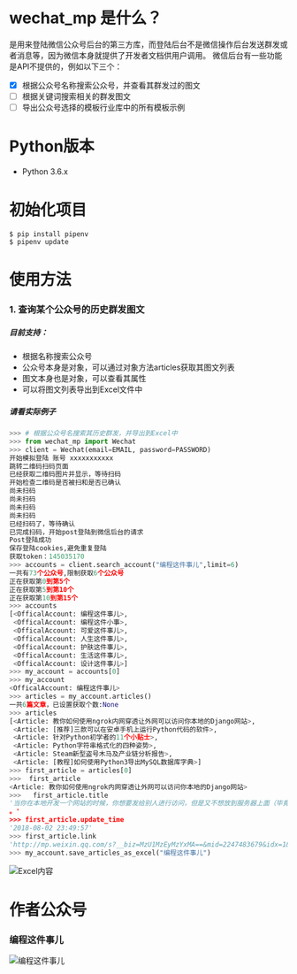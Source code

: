 # wechat_mp 是什么？
是用来登陆微信公众号后台的第三方库，而登陆后台不是微信操作后台发送群发或者消息等，因为微信本身就提供了开发者文档供用户调用。
微信后台有一些功能是API不提供的，例如以下三个：
- [x] 根据公众号名称搜索公众号，并查看其群发过的图文
- [ ] 根据关键词搜索相关的群发图文
- [ ] 导出公众号选择的模板行业库中的所有模板示例

# Python版本
- Python 3.6.x

# 初始化项目
```
$ pip install pipenv
$ pipenv update
```

# 使用方法
### 1. 查询某个公众号的历史群发图文
##### 目前支持：
- 根据名称搜索公众号
- 公众号本身是对象，可以通过对象方法articles获取其图文列表
- 图文本身也是对象，可以查看其属性
- 可以将图文列表导出到Excel文件中

##### 请看实际例子
```python
>>> # 根据公众号名搜索其历史群发，并导出到Excel中
>>> from wechat_mp import Wechat
>>> client = Wechat(email=EMAIL, password=PASSWORD)
开始模拟登陆 账号 xxxxxxxxxxx
跳转二维码扫码页面                
已经获取二维码图片并显示，等待扫码        
开始检查二维码是否被扫和是否已确认        
尚未扫码                     
尚未扫码                     
尚未扫码                     
尚未扫码                     
已经扫码了，等待确认               
已完成扫码，开始post登陆到微信后台的请求   
Post登陆成功                 
保存登陆cookies,避免重复登陆       
获取token：145035170        
>>> accounts = client.search_account("编程这件事儿",limit=6)
一共有73个公众号,限制获取6个公众号
正在获取第0到第5个
正在获取第5到第10个
正在获取第10到第15个
>>> accounts
[<OfficalAccount: 编程这件事儿>,
 <OfficalAccount: 编程这件小事>,
 <OfficalAccount: 可爱这件事儿>,
 <OfficalAccount: 人生这件事儿>,
 <OfficalAccount: 护肤这件事儿>,
 <OfficalAccount: 生活这件事儿>,
 <OfficalAccount: 设计这件事儿>]
>>> my_account = accounts[0]
>>> my_account
<OfficalAccount: 编程这件事儿>
>>> articles = my_account.articles()
一共6篇文章，已设置获取个数:None
>>> articles
[<Article: 教你如何使用ngrok内网穿透让外网可以访问你本地的Django网站>,
 <Article: [推荐]三款可以在安卓手机上运行Python代码的软件>,
 <Article: 针对Python初学者的11个小贴士>,
 <Article: Python字符串格式化的四种姿势>,
 <Article: Steam新型盗号木马及产业链分析报告>,
 <Article: [教程]如何使用Python3导出MySQL数据库字典>]
>>> first_article = articles[0]
>>>  first_article
<Article: 教你如何使用ngrok内网穿透让外网可以访问你本地的Django网站>
>>>   first_article.title
'当你在本地开发一个网站的时候，你想要发给别人进行访问，但是又不想放到服务器上面（毕竟上传也是挺麻烦的）
。'
>>> first_article.update_time
'2018-08-02 23:49:57'    
>>> first_article.link
'http://mp.weixin.qq.com/s?__biz=MzU1MzEyMzYxMA==&mid=2247483679&idx=1&sn=b36c581c3639a7da40427adc88a7140f&chksm=fbf6eb6acc81627c2f697d70e16573b4f139616b6be323781d387fa457b592a12ae09fff20e4#rd'
>>> my_account.save_articles_as_excel("编程这件事儿")
```
![Excel内容](![image](https://user-images.githubusercontent.com/18111035/45262013-47c80e80-b440-11e8-86df-12ad6c6ab787.png))

# 作者公众号
### 编程这件事儿
![编程这件事儿](https://mp.weixin.qq.com/mp/qrcode?scene=10000004&size=102&__biz=MzU1MzEyMzYxMA==&mid=2247483679&idx=1&sn=b36c581c3639a7da40427adc88a7140f&send_time=)